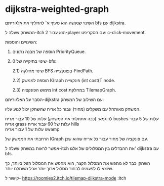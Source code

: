 # dijkstra-weighted-graph

השינוי שנעשה הוא סעיף א' להחליף את אלגוריתם bfs עם dijkstra.

המשחק שעלה ל-itch הוא עבור 2-player עם הסקריפט: c-click-movement.

השינויים והוספות:

1) הוספה של מבנה נתונים PriorityQueue.

2) שינוי בתיקייה של 0-bfs:
      
      2.1) שינוי מחלקה BFS בפונקצייה-FindPath.
      
      2.2) הוספה לממשק IGraph פונקצייה (int cost(T node.

      2.3) מימוש הפונקציה int cost במחלקת TilemapGraph.


הסבר על האלגוריתם-dijkstra עם השילוב של המשחק:

המשחק מאותחל עם משקלים (מחיר) עבור כל אריח שהשחקן יכול לנוע עליו.

לדוגמא: (ככה אתחלתי את המשחק)
עלות של 10 עבור אריח bushes 
עלות של 5 עבור אריח grass 
עלות של 60 עבור אריח hills   
עלות של 1 עבור אריח swamp 

הרחבתי את הממשק של IGraph עם פונקציה של מחיר עבור כל אריח שהוא שכן.

אפשר לראות במשחק שעלה ל-itch את ההבדלים בין המסלולים של אלגו' dijkstra
עם bfs. 

השחקן כבר לא מחפש את המסלול הקצר, הוא מחפש את המסלול הזול ביותר, כך שיוצא
לו לפעמים לבחור מסלול ארוך יותר אבל משתלם יותר.

קישור ל- https://roomies2.itch.io/tilemap-dijkstra-mode :itch
